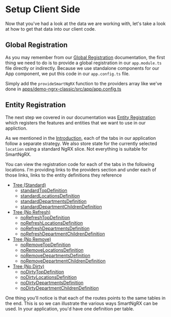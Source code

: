 # Setup Client Side

Now that you've had a look at the data we are working with, let's take a look at how to get that data into our client code.

## Global Registration

As you may remember from our [Global Registration](/using-smart-ng-rx/global-registration) documentation, the first thing we need to do is to provide a global registration in our `app.module.ts` file directly or indirectly. Because we use standalone components for our App component, we put this code in our `app.config.ts` file.

Simply add the `provideSmartNgRX` function to the providers array like we've done in [apps/demo-ngrx-classic/src/app/app.config.ts](https://github.com/DaveMBush/SmartNgRX/blob/main/apps/demo-ngrx-classic/src/app/app.config.ts#L74)

## Entity Registration

The next step we covered in our documentation was [Entity Registration](/using-smart-ng-rx/entity-registration) which registers the features and entities that we want to use in our appliction.

As we mentioned in the [Introduction](/demo-walkthrough/introduction), each of the tabs in our application follow a separate strategy. We also store state for the currently selected `location` using a standard NgRX slice. Not everything is suitable for SmartNgRX.

You can view the registration code for each of the tabs in the following locations. I'm providing links to the providers section and under each of those links, links to the entity definitions they reference

- [Tree (Standard)](https://github.com/DaveMBush/SmartNgRX/blob/main/apps/demo/src/app/app.routes.ts#L61-L79)
  - [standardTopDefinition](https://github.com/DaveMBush/SmartNgRX/blob/main/apps/demo/src/app/routes/tree-standard/store/top/standard-top-definition.const.ts)
  - [standardLocationsDefinition](https://github.com/DaveMBush/SmartNgRX/blob/main/apps/demo/src/app/routes/tree-standard/store/locations/standard-locations-definition.ts)
  - [standardDepartmentsDefinition](https://github.com/DaveMBush/SmartNgRX/blob/main/apps/demo/src/app/routes/tree-standard/store/department/standard-departments-definition.ts)
  - [standardDepartmentChildrenDefinition](https://github.com/DaveMBush/SmartNgRX/blob/main/apps/demo/src/app/routes/tree-standard/store/department-children/standard-department-children-definition.ts)
- [Tree (No Refresh)](https://github.com/DaveMBush/SmartNgRX/blob/main/apps/demo/src/app/app.routes.ts#L80-L99)
  - [noRefreshTopDefinition](https://github.com/DaveMBush/SmartNgRX/blob/main/apps/demo/src/app/routes/tree-no-refresh/store/top/no-refresh-top-definition.const.ts)
  - [noRefreshLocationsDefinition](https://github.com/DaveMBush/SmartNgRX/blob/main/apps/demo/src/app/routes/tree-no-refresh/store/locations/no-refresh-locations-definition.ts)
  - [noRefreshDepartmentsDefinition](https://github.com/DaveMBush/SmartNgRX/blob/main/apps/demo/src/app/routes/tree-no-refresh/store/department/no-refresh-departments-definition.ts)
  - [noRefreshDepartmentChildrenDefinition](https://github.com/DaveMBush/SmartNgRX/blob/main/apps/demo/src/app/routes/tree-no-refresh/store/department-children/no-refresh-department-children-definition.ts)
- [Tree (No Remove)](https://github.com/DaveMBush/SmartNgRX/blob/main/apps/demo/src/app/app.routes.ts#L119-L137)
  - [noRemoveTopDefinition](https://github.com/DaveMBush/SmartNgRX/blob/main/apps/demo/src/app/routes/tree-no-remove/store/top/no-remove-top-definition.const.ts)
  - [noRemoveLocationsDefinition](https://github.com/DaveMBush/SmartNgRX/blob/main/apps/demo/src/app/routes/tree-no-remove/store/locations/no-remove-locations-definition.ts)
  - [noRemoveDepartmentsDefinition](https://github.com/DaveMBush/SmartNgRX/blob/main/apps/demo/src/app/routes/tree-no-remove/store/department/no-remove-departments-definition.ts)
  - [noRemoveDepartmentChildrenDefinition](https://github.com/DaveMBush/SmartNgRX/blob/main/apps/demo/src/app/routes/tree-no-remove/store/department-children/no-remove-department-children-definition.ts)
- [Tree (No Dirty)](https://github.com/DaveMBush/SmartNgRX/blob/main/apps/demo/src/app/app.routes.ts#L101-L118)
  - [noDirtyTopDefinition](https://github.com/DaveMBush/SmartNgRX/blob/main/apps/demo/src/app/routes/tree-no-dirty/store/top/no-dirty-top-definition.const.ts)
  - [noDirtyLocationsDefinition](https://github.com/DaveMBush/SmartNgRX/blob/main/apps/demo/src/app/routes/tree-no-dirty/store/locations/no-dirty-locations-definition.ts)
  - [noDirtyDepartmentsDefinition](https://github.com/DaveMBush/SmartNgRX/blob/main/apps/demo/src/app/routes/tree-no-dirty/store/department/no-dirty-departments-definition.ts)
  - [noDirtyDepartmentChildrenDefinition](https://github.com/DaveMBush/SmartNgRX/blob/main/apps/demo/src/app/routes/tree-no-dirty/store/department-children/department-child.selector.ts)

One thing you'll notice is that each of the routes points to the same tables in the end. This is so we can illustrate the various ways SmartNgRX can be used. In your application, you'd have one definition per table.
